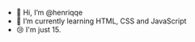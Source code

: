 - 👋 Hi, I’m @henriqqe
- 🌱 I’m currently learning HTML, CSS and JavaScript
- 😢 I'm just 15.

<!---
henriqqe/henriqqe is a ✨ special ✨ repository because its `README.md` (this file) appears on your GitHub profile.
You can click the Preview link to take a look at your changes.
--->
